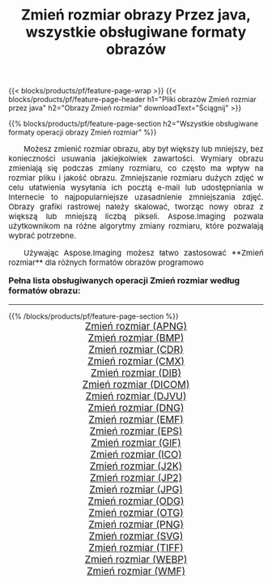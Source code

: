 ﻿---
title: Zmień rozmiar obrazy Przez java, wszystkie obsługiwane formaty obrazów 
weight: 3920
url: /pl/java/resize/ 
lang: pl
langdirlevel: 2
locales: zh-hans,ja,it,ru,de,es,fr,nl,id,lt,pl,pt,vi,tr,ko,zh-hant,ar,hi,th,sv,cs,uk,he
description: Używając Aspose.Imaging możesz łatwo Zmień rozmiar obrazy Via java
---

{{< blocks/products/pf/feature-page-wrap >}}
{{< blocks/products/pf/feature-page-header h1="Pliki obrazów Zmień rozmiar przez java" h2="Obrazy Zmień rozmiar" downloadText="Ściągnij" >}}


{{% blocks/products/pf/feature-page-section  h2="Wszystkie obsługiwane formaty operacji obrazy Zmień rozmiar" %}}
<p align="justify" style="text-indent:2em;font-size:15px;">
Możesz zmienić rozmiar obrazu, aby był większy lub mniejszy, bez konieczności usuwania jakiejkolwiek zawartości. Wymiary obrazu zmieniają się podczas zmiany rozmiaru, co często ma wpływ na rozmiar pliku i jakość obrazu. Zmniejszanie rozmiaru dużych zdjęć w celu ułatwienia wysyłania ich pocztą e-mail lub udostępniania w Internecie to najpopularniejsze uzasadnienie zmniejszania zdjęć. Obrazy grafiki rastrowej należy skalować, tworząc nowy obraz z większą lub mniejszą liczbą pikseli. Aspose.Imaging pozwala użytkownikom na różne algorytmy zmiany rozmiaru, które pozwalają wybrać potrzebne.
</p>
<p align="justify" style="text-indent:2em;font-size:15px;">
Używając Aspose.Imaging możesz łatwo zastosować **Zmień rozmiar** dla różnych formatów obrazów programowo
</p>
<h3 style="margin-top:16px;">
Pełna lista obsługiwanych operacji Zmień rozmiar według formatów obrazu:
</h3>
<hr/>
{{% /blocks/products/pf/feature-page-section %}}
<div class="container-fluid productfamilypage bg-gray">
    <div class="convertypes bg-gray agp-content section">
        <div class="container">
		<div class="row other-converters" style="gap: 10px;font-size: 19px;text-align:center;">
		    <div class='col-md-3 other-converter remove-lp remove-rp'><a href="/imaging/pl/java/resize/apng/" style="padding:15px;">Zmień rozmiar (APNG)</a></div><div class='col-md-3 other-converter remove-lp remove-rp'><a href="/imaging/pl/java/resize/bmp/" style="padding:15px;">Zmień rozmiar (BMP)</a></div><div class='col-md-3 other-converter remove-lp remove-rp'><a href="/imaging/pl/java/resize/cdr/" style="padding:15px;">Zmień rozmiar (CDR)</a></div><div class='col-md-3 other-converter remove-lp remove-rp'><a href="/imaging/pl/java/resize/cmx/" style="padding:15px;">Zmień rozmiar (CMX)</a></div><div class='col-md-3 other-converter remove-lp remove-rp'><a href="/imaging/pl/java/resize/dib/" style="padding:15px;">Zmień rozmiar (DIB)</a></div><div class='col-md-3 other-converter remove-lp remove-rp'><a href="/imaging/pl/java/resize/dicom/" style="padding:15px;">Zmień rozmiar (DICOM)</a></div><div class='col-md-3 other-converter remove-lp remove-rp'><a href="/imaging/pl/java/resize/djvu/" style="padding:15px;">Zmień rozmiar (DJVU)</a></div><div class='col-md-3 other-converter remove-lp remove-rp'><a href="/imaging/pl/java/resize/dng/" style="padding:15px;">Zmień rozmiar (DNG)</a></div><div class='col-md-3 other-converter remove-lp remove-rp'><a href="/imaging/pl/java/resize/emf/" style="padding:15px;">Zmień rozmiar (EMF)</a></div><div class='col-md-3 other-converter remove-lp remove-rp'><a href="/imaging/pl/java/resize/eps/" style="padding:15px;">Zmień rozmiar (EPS)</a></div><div class='col-md-3 other-converter remove-lp remove-rp'><a href="/imaging/pl/java/resize/gif/" style="padding:15px;">Zmień rozmiar (GIF)</a></div><div class='col-md-3 other-converter remove-lp remove-rp'><a href="/imaging/pl/java/resize/ico/" style="padding:15px;">Zmień rozmiar (ICO)</a></div><div class='col-md-3 other-converter remove-lp remove-rp'><a href="/imaging/pl/java/resize/j2k/" style="padding:15px;">Zmień rozmiar (J2K)</a></div><div class='col-md-3 other-converter remove-lp remove-rp'><a href="/imaging/pl/java/resize/jp2/" style="padding:15px;">Zmień rozmiar (JP2)</a></div><div class='col-md-3 other-converter remove-lp remove-rp'><a href="/imaging/pl/java/resize/jpg/" style="padding:15px;">Zmień rozmiar (JPG)</a></div><div class='col-md-3 other-converter remove-lp remove-rp'><a href="/imaging/pl/java/resize/odg/" style="padding:15px;">Zmień rozmiar (ODG)</a></div><div class='col-md-3 other-converter remove-lp remove-rp'><a href="/imaging/pl/java/resize/otg/" style="padding:15px;">Zmień rozmiar (OTG)</a></div><div class='col-md-3 other-converter remove-lp remove-rp'><a href="/imaging/pl/java/resize/png/" style="padding:15px;">Zmień rozmiar (PNG)</a></div><div class='col-md-3 other-converter remove-lp remove-rp'><a href="/imaging/pl/java/resize/svg/" style="padding:15px;">Zmień rozmiar (SVG)</a></div><div class='col-md-3 other-converter remove-lp remove-rp'><a href="/imaging/pl/java/resize/tiff/" style="padding:15px;">Zmień rozmiar (TIFF)</a></div><div class='col-md-3 other-converter remove-lp remove-rp'><a href="/imaging/pl/java/resize/webp/" style="padding:15px;">Zmień rozmiar (WEBP)</a></div><div class='col-md-3 other-converter remove-lp remove-rp'><a href="/imaging/pl/java/resize/wmf/" style="padding:15px;">Zmień rozmiar (WMF)</a></div>
                </div>
        </div>
    </div>
</div>
<br/>
